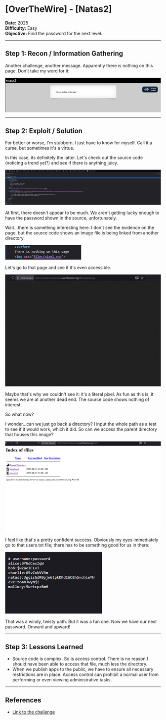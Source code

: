 # [OverTheWire] - [Natas2]

**Date:** 2025  
**Difficulty:** Easy  
**Objective:** Find the password for the next level.

---

## Step 1: Recon / Information Gathering

Another challenge, another message. Apparently there is nothing on this page. Don't take my word for it:

![Screenshot of challenge text](/Assets/Natas2.png)

---

## Step 2: Exploit / Solution

For better or worse, I'm stubborn. I just have to know for myself. Call it a curse, but sometimes it's a virtue. 

In this case, its definitely the latter. Let's check out the source code (noticing a trend yet?) and see if there is anything juicy.

![Screenshot of source code](/Assets/Natas2_source.png)

At first, there doesn't appear to be much. We aren't getting lucky enough to have the password shown in the source, unfortunately. 

Wait...there is something interesting here. I don't see the evidence on the page, but the source code shows an image file is being linked from another directory.

![Screenshot of directory path](/Assets/Natas2_pixel.png)

Let's go to that page and see if it's even accessible. 

![Screenshot of directory path](/Assets/Natas2_pix_page.png)

Maybe that's why we couldn't see it: it's a literal pixel. As fun as this is, it seems we are at another dead end. The source code shows nothing of interest.

So what now? 

I wonder...can we just go back a directory? I input the whole path as a test to see if it would work, which it did. So can we access the parent directory that houses this image?

![Screenshot of directory path](/Assets/Natas2_files.png)

I feel like that's a pretty confident success. Obviously my eyes immediately go to that users.txt file; there has to be something good for us in there:

![Screenshot of directory path](/Assets/Natas2_users.png)

That was a windy, twisty path. But it was a fun one. Now we have our next password. Onward and upward!

---

## Step 3: Lessons Learned
- Source code is complex. So is access control. There is no reason I should have been able to access that file, much less the directory.
- When we publish apps to the public, we have to ensure all necessary restrictions are in place. Access control can prohibit a normal user from performing or even viewing administrative tasks.  

---

## References
- [Link to the challenge](https://overthewire.org/wargames/natas/natas2.html)  

